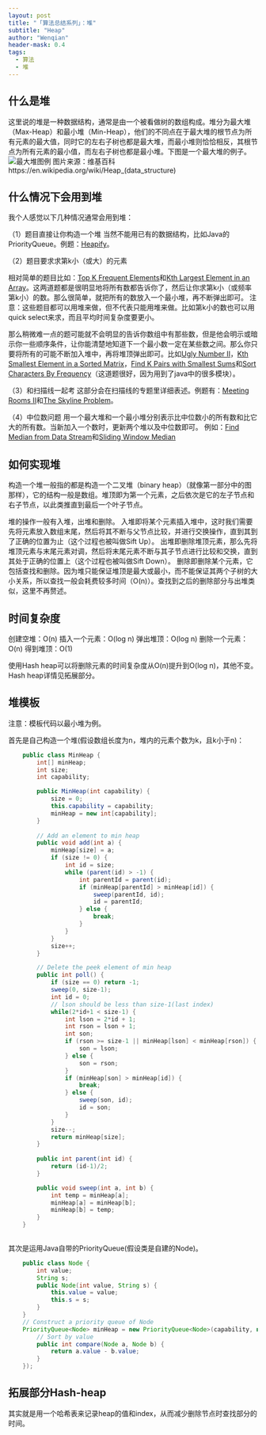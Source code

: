 ```yaml
---
layout: post
title: "「算法总结系列」：堆"
subtitle: "Heap"
author: "Wenqian"
header-mask: 0.4
tags:
  - 算法
  - 堆
---
```


## 什么是堆

这里说的堆是一种数据结构，通常是由一个被看做树的数组构成。堆分为最大堆（Max-Heap）和最小堆（Min-Heap），他们的不同点在于最大堆的根节点为所有元素的最大值，同时它的左右子树也都是最大堆，而最小堆则恰恰相反，其根节点为所有元素的最小值，而左右子树也都是最小堆。下图是一个最大堆的例子。
![最大堆图例 图片来源：维基百科https://en.wikipedia.org/wiki/Heap_(data_structure)](https://upload.wikimedia.org/wikipedia/commons/3/38/Max-Heap.svg)

## 什么情况下会用到堆

我个人感觉以下几种情况通常会用到堆：

（1）题目直接让你构造一个堆
当然不能用已有的数据结构，比如Java的PriorityQueue。例题：[Heapify](http://www.lintcode.com/en/problem/heapify/)。

（2）题目要求求第k小（或大）的元素

相对简单的题目比如：[Top K Frequent Elements](https://leetcode.com/problems/top-k-frequent-elements/#/description)和[Kth Largest Element in an Array](https://leetcode.com/problems/kth-largest-element-in-an-array/#/description)。这两道题都是很明显地将所有数都告诉你了，然后让你求第k小（或频率第k小）的数。那么很简单，就把所有的数放入一个最小堆，再不断弹出即可。
注意：这些题目都可以用堆来做，但不代表只能用堆来做。比如第k小的数也可以用quick select来求，而且平均时间复杂度要更小。

那么稍微难一点的题可能就不会明显的告诉你数组中有那些数，但是他会明示或暗示你一些顺序条件，让你能清楚地知道下一个最小数一定在某些数之间。那么你只要将所有的可能不断加入堆中，再将堆顶弹出即可。比如[Ugly Number II](https://leetcode.com/problems/ugly-number-ii/#/description)，[Kth Smallest Element in a Sorted Matrix](https://leetcode.com/problems/kth-smallest-element-in-a-sorted-matrix/#/description)，[Find K Pairs with Smallest Sums](https://leetcode.com/problems/find-k-pairs-with-smallest-sums/#/description)和[Sort Characters By Frequency](https://leetcode.com/problems/sort-characters-by-frequency/#/description)（这道题很好，因为用到了java中的很多模块）。

（3）和扫描线一起考
这部分会在扫描线的专题里详细表述。例题有：[Meeting Rooms II](https://leetcode.com/problems/meeting-rooms-ii/#/description)和[The Skyline Problem](https://leetcode.com/problems/the-skyline-problem/#/description)。

（4）中位数问题
用一个最大堆和一个最小堆分别表示比中位数小的所有数和比它大的所有数。当新加入一个数时，更新两个堆以及中位数即可。
例如：[Find Median from Data Stream](https://leetcode.com/problems/find-median-from-data-stream/#/description)和[Sliding Window Median](http://www.lintcode.com/en/problem/sliding-window-median/)

## 如何实现堆

构造一个堆一般指的都是构造一个二叉堆（binary heap）（就像第一部分中的图那样），它的结构一般是数组。堆顶即为第一个元素，之后依次是它的左子节点和右子节点，以此类推直到最后一个叶子节点。

堆的操作一般有入堆，出堆和删除。
入堆即将某个元素插入堆中，这时我们需要先将元素放入数组末尾，然后将其不断与父节点比较，并进行交换操作，直到其到了正确的位置为止（这个过程也被叫做Sift Up）。
出堆即删除堆顶元素，那么先将堆顶元素与末尾元素对调，然后将末尾元素不断与其子节点进行比较和交换，直到其处于正确的位置上（这个过程也被叫做Sift Down）。
删除即删除某个元素，它包括查找和删除。因为堆只能保证堆顶是最大或最小，而不能保证其两个子树的大小关系，所以查找一般会耗费较多时间（O(n)）。查找到之后的删除部分与出堆类似，这里不再赘述。

## 时间复杂度

创建空堆：O(n)
插入一个元素：O(log n)
弹出堆顶：O(log n)
删除一个元素：O(n)
得到堆顶：O(1)

使用Hash heap可以将删除元素的时间复杂度从O(n)提升到O(log n)，其他不变。Hash heap详情见拓展部分。

## 堆模板

注意：模板代码以最小堆为例。

首先是自己构造一个堆(假设数组长度为n，堆内的元素个数为k，且k小于n)：

```java
    public class MinHeap {
        int[] minHeap;
        int size;
        int capability;

        public MinHeap(int capability) {
            size = 0;
            this.capability = capability;
            minHeap = new int[capability];
        }
        
        // Add an element to min heap
        public void add(int a) {
            minHeap[size] = a;
            if (size != 0) {
                int id = size;
                while (parent(id) > -1) {
                    int parentId = parent(id);
                    if (minHeap[parentId] > minHeap[id]) {
                        sweep(parentId, id);
                        id = parentId;
                    } else {
                        break;
                    }
                }
            }
            size++;
        }

        // Delete the peek element of min heap
        public int poll() {
            if (size == 0) return -1;
            sweep(0, size-1);
            int id = 0;
            // lson should be less than size-1(last index)
            while(2*id+1 < size-1) {
                int lson = 2*id + 1;
                int rson = lson + 1;
                int son;
                if (rson >= size-1 || minHeap[lson] < minHeap[rson]) {
                    son = lson;
                } else {
                    son = rson;
                }
                if (minHeap[son] > minHeap[id]) {
                    break;
                } else {
                    sweep(son, id);
                    id = son;
                }
            }           
            size--;
            return minHeap[size];
        }
        
        public int parent(int id) {
            return (id-1)/2;
        }

        public void sweep(int a, int b) {
            int temp = minHeap[a];
            minHeap[a] = minHeap[b];
            minHeap[b] = temp;
        }
    }
    
```

其次是运用Java自带的PriorityQueue(假设类是自建的Node)。

```java
    public class Node {
        int value;
        String s;
        public Node(int value, String s) {
            this.value = value;
            this.s = s;
        }
    }
    // Construct a priority queue of Node
    PriorityQueue<Node> minHeap = new PriorityQueue<Node>(capability, new Comparator<Node>() {
        // Sort by value
        public int compare(Node a, Node b) {
            return a.value - b.value;
        }
    });
```

## 拓展部分Hash-heap

其实就是用一个哈希表来记录heap的值和index，从而减少删除节点时查找部分的时间。